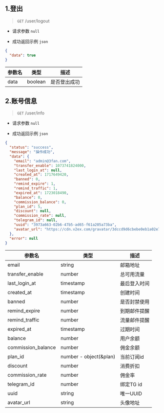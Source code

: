 ## 1.登出

> `GET` /user/logout

- 请求参数
  `null`

- 成功返回示例 `json`

```json
{
  "data": true
}
```

| 参数名  | 类型      | 描述     |
|------|---------|--------|
| data | boolean | 是否登出成功 |

## 2.账号信息

> `GET` /user/info

- 请求参数
  `null`

- 成功返回示例 `json`

```json
{
  "status": "success",
  "message": "操作成功",
  "data": {
    "email": "admin@3fan.com",
    "transfer_enable": 1073741824000,
    "last_login_at": null,
    "created_at": 1717649420,
    "banned": 0,
    "remind_expire": 1,
    "remind_traffic": 1,
    "expired_at": 1723018490,
    "balance": 0,
    "commission_balance": 0,
    "plan_id": 5,
    "discount": null,
    "commission_rate": null,
    "telegram_id": null,
    "uuid": "3973a663-02b6-47b5-ad65-f61a205a73ba",
    "avatar_url": "https://cdn.v2ex.com/gravatar/3dccd9d6cbebe0eb1a02e738f907e8b1?s=64&d=identicon"
  },
  "error": null
}
```

| 参数名                | 类型                     | 描述      |
|--------------------|------------------------|---------|
| email              | string                 | 邮箱地址    |
| transfer_enable    | number                 | 总可用流量   |
| last_login_at      | timestamp              | 最后登入时间  |
| created_at         | timestamp              | 创建时间    |
| banned             | number                 | 是否封禁使用  |
| remind_expire      | number                 | 到期邮件提醒  |
| remind_traffic     | number                 | 流量邮件提醒  |
| expired_at         | timestamp              | 过期时间    |
| balance            | number                 | 用户余额    |
| commission_balance | number                 | 佣金余额    |
| plan_id            | number - object(&plan) | 当前订阅id  |
| discount           | number                 | 消费折扣    |
| commission_rate    | number                 | 佣金率     |
| telegram_id        | number                 | 绑定TG id |
| uuid               | string                 | 唯一UUID  |
| avatar_url         | string                 | 头像地址    |
